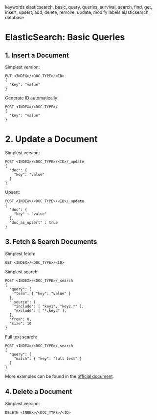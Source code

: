 keywords elasticsearch, basic, query, queries, survival, search, find, get, insert, upsert, add, delete, remove, update, modify
labels elasticsearch, database

# ElasticSearch: Basic Queries
## 1. Insert a Document
Simplest version:
```text
PUT <INDEX>/<DOC_TYPE>/<ID>
{
  "key": "value"
}
```

Generate ID automatically:
```text
POST <INDEX>/<DOC_TYPE>/
{
  "key": "value"
}
```


# 2. Update a Document
Simplest version:
```text
POST <INDEX>/<DOC_TYPE>/<ID>/_update
{
  "doc": {
    "key": "value"
  }
}
```


Upsert:
```text
POST <INDEX>/<DOC_TYPE>/<ID>/_update
{
  "doc": {
    "key" : "value"
  },
  "doc_as_upsert" : true
}
```

## 3. Fetch & Search Documents
Simplest fetch:
```text
GET <INDEX>/<DOC_TYPE>/<ID>
```

Simplest search:
```text
POST <INDEX>/<DOC_TYPE>/_search
{
  "query": {
    "term": { "key": "value" }
  },
  "_source": {
    "include": [ "key1", "key2.*" ],
    "exclude": [ "*.key3" ],
  },
  "from": 0,
  "size": 10
}
```



Full text search:
```text
POST <INDEX>/<DOC_TYPE>/_search
{
  "query": {
    "match": { "key": "full text" }
  }
}
```

More examples can be found in the [official document](https://www.elastic.co/guide/en/elasticsearch/reference/current/query-dsl.html).

## 4. Delete a Document
Simplest version:
```text
DELETE <INDEX>/<DOC_TYPE>/<ID>
```
